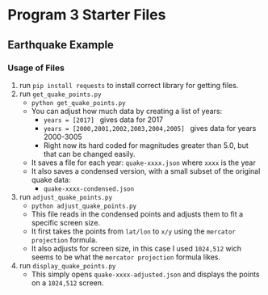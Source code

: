 Program 3 Starter Files
=======================

## Earthquake Example 

### Usage of Files

1. run `pip install requests` to install correct library for getting files.
1. run `get_quake_points.py` 
    - `python get_quake_points.py` 
    - You can adjust how much data by creating a list of years:
        - `years = [2017] ` gives data for 2017
        - `years = [2000,2001,2002,2003,2004,2005] ` gives data for years 2000-3005
        - Right now its hard coded for magnitudes greater than 5.0, but that can be changed easily.
    - It saves a file for each year: `quake-xxxx.json` where `xxxx` is  the year
    - It also saves a condensed version, with a small subset of the original quake data:
        - `quake-xxxx-condensed.json`
2. run `adjust_quake_points.py`
    - `python adjust_quake_points.py`
    - This file reads in the condensed points and adjusts them to fit a specific screen size. 
    - It first takes the points from `lat/lon` to `x/y` using the `mercator projection` formula.
    - It also adjusts for screen size, in this case I used `1024,512` wich seems to be what the `mercator projection` formula likes. 
3. run `display_quake_points.py`
    - This simply opens `quake-xxxx-adjusted.json` and displays the points on a `1024,512` screen. 
